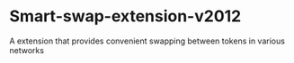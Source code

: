 # Smart-swap-extension-v2012
A extension that provides convenient swapping between tokens in various networks
